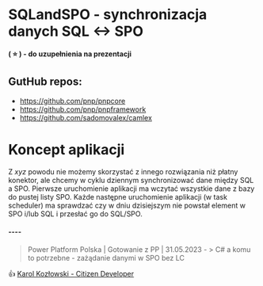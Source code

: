 ﻿# SQLandSPO - synchronizacja danych SQL <-> SPO

**( :star: ) - do uzupełnienia na prezentacji**

## GutHub repos:

- https://github.com/pnp/pnpcore
- https://github.com/pnp/pnpframework
- https://github.com/sadomovalex/camlex

# Koncept aplikacji

Z *xyz* powodu nie możemy skorzystać z innego rozwiązania niż płatny konektor, ale chcemy w cyklu dziennym synchronizować dane między SQL a SPO. 
Pierwsze uruchomienie aplikacji ma wczytać wszystkie dane z bazy do pustej listy SPO.
Każde następne uruchomienie aplikacji (w task scheduler) ma sprawdzać czy w dniu dzisiejszym nie powstał element w SPO i/lub SQL i przesłać go do SQL/SPO.


#### ----
> Power Platform Polska | Gotowanie z PP | 31.05.2023 - > C# a komu to potrzebne - zażądanie danymi w SPO bez LC

:thumbsup: [Karol Kozłowski - Citizen Developer](https://citdev.pl/)